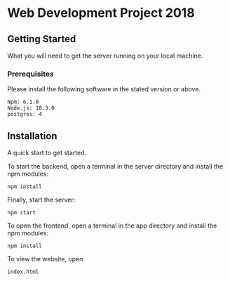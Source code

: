 # Web Development Project 2018

## Getting Started

What you will need to get the server running on your local machine.

### Prerequisites

Please install the following software in the stated version or above.
```
Npm: 6.1.0
Node.js: 10.3.0
postgres: 4
```

## Installation

A quick start to get started.

To start the backend, open a terminal in the server directory and install the npm modules:
```
npm install
```
Finally, start the server:
```
npm start
```
To open the frontend, open a terminal in the app directory and install the npm modules:
```
npm install
```
To view the website, open 
```
index.html
```
